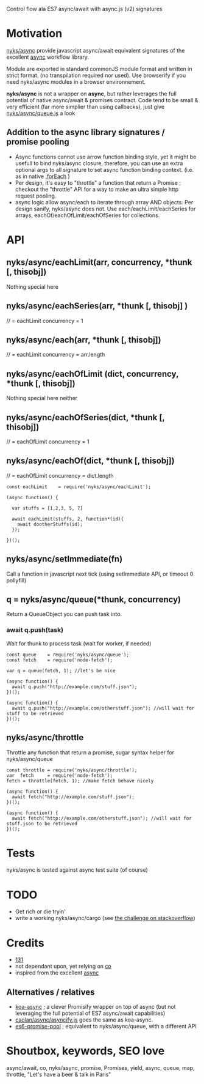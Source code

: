 Control flow ala ES7 async/await with async.js (v2) signatures


# Motivation
[nyks/async](https://github.com/131/nyks/tree/master/async) provide javascript async/await equivalent signatures of the excellent [async](https://github.com/caolan/async) workflow library. 


Module are exported in standard commonJS module format and written in strict format. (no transpilation required nor used).
Use browserify if you need nyks/async modules in a browser environnement.


**nyks/async** is not a wrapper on **async**, but rather leverages the full potential of native async/await & promises contract. Code tend to be small & very efficient (far more simplier than using callbacks), just give [nyks/async/queue.js](https://github.com/131/nyks/tree/master/async/queue.js) a look


## Addition to the async library signatures / promise pooling
* Async functions cannot use arrow function binding style, yet it might be usefull to bind nyks/async closure, therefore, you can use an extra optional args to all signature to set async function binding context. (i.e. as in native [.forEach](https://developer.mozilla.org/en-US/docs/Web/JavaScript/Reference/Global_Objects/Array/forEach) )
* Per design, it's easy to "throttle" a function that return a Promise ; checkout the "throttle" API for a way to make an ultra simple http request pooling.
* async logic allow async/each to iterate through array AND objects. Per design sanify, nyks/async does not. Use each/eachLimit/eachSeries for arrays, eachOf/eachOfLimit/eachOfSeries for collections.

# API

## nyks/async/eachLimit(arr, concurrency, *thunk [, thisobj])
Nothing special here
## nyks/async/eachSeries(arr, *thunk [, thisobj] )
// = eachLimit concurrency = 1
## nyks/async/each(arr, *thunk [, thisobj])
// = eachLimit concurrency = arr.length

## nyks/async/eachOfLimit (dict, concurrency, *thunk [, thisobj])
Nothing special here neither

## nyks/async/eachOfSeries(dict, *thunk [, thisobj])
 // = eachOfLimit concurrency = 1

## nyks/async/eachOf(dict, *thunk [, thisobj])
// = eachOfLimit concurrency = dict.length


```
const eachLimit    = require('nyks/async/eachLimit');

(async function() {

  var stuffs = [1,2,3, 5, 7]

  await eachLimit(stuffs, 2, function*(id){
    await dootherStuffs(id);
  });

})();
```

## nyks/async/setImmediate(fn)
Call a function in javascript next tick (using setImmediate API, or timeout 0 pollyfill)


## q = nyks/async/queue(*thunk, concurrency)
Return a QueueObject you can push task into.
### await q.push(task)
Wait for thunk to process task (wait for worker, if needed)

```
const queue    = require('nyks/async/queue');
const fetch    = require('node-fetch');

var q = queue(fetch, 1); //let's be nice

(async function() {
  await q.push("http://example.com/stuff.json");
})();

(async function() {
  await q.push("http://example.com/otherstuff.json"); //will wait for stuff to be retrieved
})();
```

## nyks/async/throttle
Throttle any function that return a promise, sugar syntax helper for nyks/async/queue


```
const throttle = require('nyks/async/throttle');
var  fetch     = require('node-fetch');
fetch = throttle(fetch, 1); //make fetch behave nicely

(async function() {
  await fetch("http://example.com/stuff.json");
})();

(async function() {
  await fetch("http://example.com/otherstuff.json"); //will wait for stuff.json to be retrieved
})();
```
# Tests
nyks/async is tested against async test suite (of course)


# TODO
* Get rich or die tryin'
* write a working nyks/async/cargo (see [the challenge on stackoverflow](http://stackoverflow.com/questions/39069624))

# Credits
* [131](https://github.com/131)
* not dependant upon, yet relying on [co](https://github.com/tj/co)
* inspired from the excellent [async](https://github.com/caolan/async)

## Alternatives / relatives
* [koa-async](https://github.com/eladnava/koa-async) ; a clever Promisify wrapper on top of async (but  not leveraging the full potential of ES7 async/await capabilities)
* [caolan/async/asyncify.js](https://github.com/caolan/async/blob/master/lib/asyncify.js) goes the same as koa-async.
* [es6-promise-pool](https://github.com/timdp/es6-promise-pool) ; equivalent to nyks/async/queue, with a different API



# Shoutbox, keywords, SEO love
async/await, co, nyks/async, promise, Promises, yield, async, queue, map, throttle, "Let's have a beer & talk in Paris"



